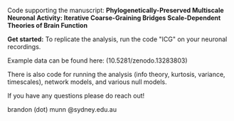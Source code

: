 Code supporting the manuscript: **Phylogenetically-Preserved Multiscale Neuronal Activity: Iterative Coarse-Graining Bridges Scale-Dependent Theories of Brain Function**

**Get started:**
To replicate the analysis, run the code "ICG" on your neuronal recordings.

Example data can be found here: (10.5281/zenodo.13283803)

There is also code for running the analysis (info theory, kurtosis, variance, timescales), network models, and various null models.

If you have any questions please do reach out! 

brandon (dot) munn @sydney.edu.au
